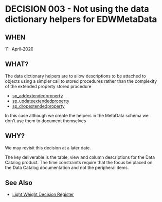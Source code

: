 # DECISION 003 - Not using the data dictionary helpers for EDWMetaData

## WHEN 
11- April-2020

## WHAT?
The data dictionary helpers are to allow descriptions to be attached to objects using a simpler call to stored procedures rather than the complexity of the extended property stored procedure

* [sp_addextendedproperty](https://docs.microsoft.com/en-us/sqlrelational-databases/system-stored-procedures/sp-addextendedproperty-transact-sql?view=sql-server-ver15)
* [sp_updateextendedproperty](https://docs.microsoft.com/en-us/sql/relational-databases/system-stored-procedures/sp-updateextendedproperty-transact-sql?view=sql-server-ver15)
* [sp_dropextendedproperty](https://docs.microsoft.com/en-us/sql/relational-databases/system-stored-procedures/sp-dropextendedproperty-transact-sql?view=sql-server-ver15)

In this case although we create the helpers in the MetaData schema we don't use them to document themselves

## WHY?

We may revisit this decision at a later date.

The key deliverable is the table, view and column descriptions for the Data Catalog product.  The time constraints require that the focus be placed on the Data Catalog documentation and not the peripheral items.

## See Also
* [Light Weight Decision Register](README.md)

